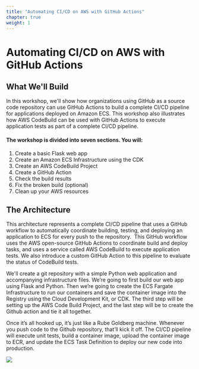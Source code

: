 ```yaml
---
title: "Automating CI/CD on AWS with GitHub Actions"
chapter: true
weight: 1
---
```

# Automating CI/CD on AWS with GitHub Actions

## What We'll Build

In this workshop, we'll show how organizations using GitHub as a source code repository can use GitHub Actions to build a complete CI/CD pipeline for applications deployed on Amazon ECS. This workshop also illustrates how AWS CodeBuild can be used with GitHub Actions to execute application tests as part of a complete CI/CD pipeline.

#### The workshop is divided into seven sections. You will:

1. Create a basic Flask web app
1. Create an Amazon ECS Infrastructure using the CDK
1. Create an AWS CodeBuild Project
1. Create a GitHub Action
1. Check the build results
1. Fix the broken build (optional)
1. Clean up your AWS resources

## The Architecture

This architecture represents a complete CI/CD pipeline that uses a GitHub workflow to automatically coordinate building, testing, and deploying an application to ECS for every push to the repository.  This GitHub workflow uses the AWS open-source GitHub Actions to coordinate build and deploy tasks, and uses a service called AWS CodeBuild to execute application tests. We also introduce a custom GitHub Action to this pipeline to evaluate the status of CodeBuild tests.

We'll create a git repository with a simple Python web application and accompanying infrastructure files. We’re going to first build our web app using Flask and Python. Then we’re going to create the ECS Fargate Infrastructure to run our containers and save the container image into the Registry using the Cloud Development Kit, or CDK. The third step will be setting up the AWS Code Build Project, and the last step will be to create the Github action and tie it all together.

Once it’s all hooked up, it’s just like a Rube Goldberg machine. Whenever you push code to the Github repository, that’ll kick it off. The CI/CD pipeline will execute unit tests, build a container image, upload the container image to ECR, and update the ECS Task Definition to deploy our new code into production.

![](images/architecture.png)

